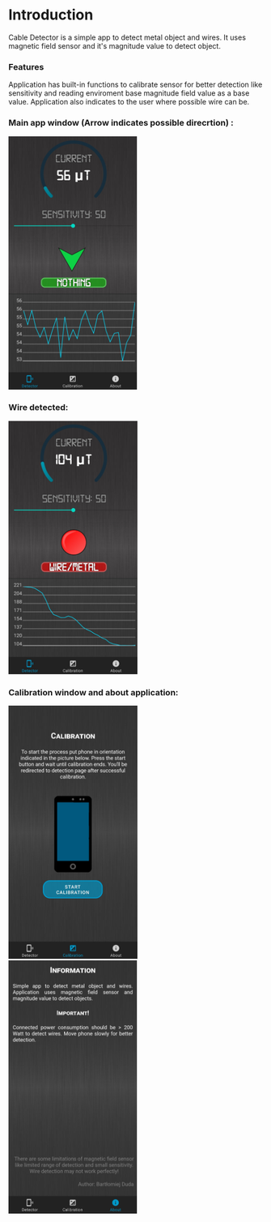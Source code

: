 # Introduction

Cable Detector is a simple app to detect metal object and wires. It uses magnetic field sensor and it's magnitude value to detect object.

### Features

Application has built-in functions to calibrate sensor for better detection like sensitivity and reading enviroment base magnitude field value as a base value. 
Application also indicates to the user where possible wire can be.

### Main app window (Arrow indicates possible direcrtion) :

<img height="500px" src="s1.jpg" />


### Wire detected:

<img height="500px" src="s4.jpg" />

### Calibration window and about application:
<p>
<img height="500px" src="s2.jpg" />
<img height="500px" src="s3.jpg" />
</p>
